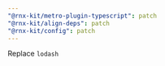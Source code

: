 ```yaml
---
"@rnx-kit/metro-plugin-typescript": patch
"@rnx-kit/align-deps": patch
"@rnx-kit/config": patch
---
```


Replace `lodash`

